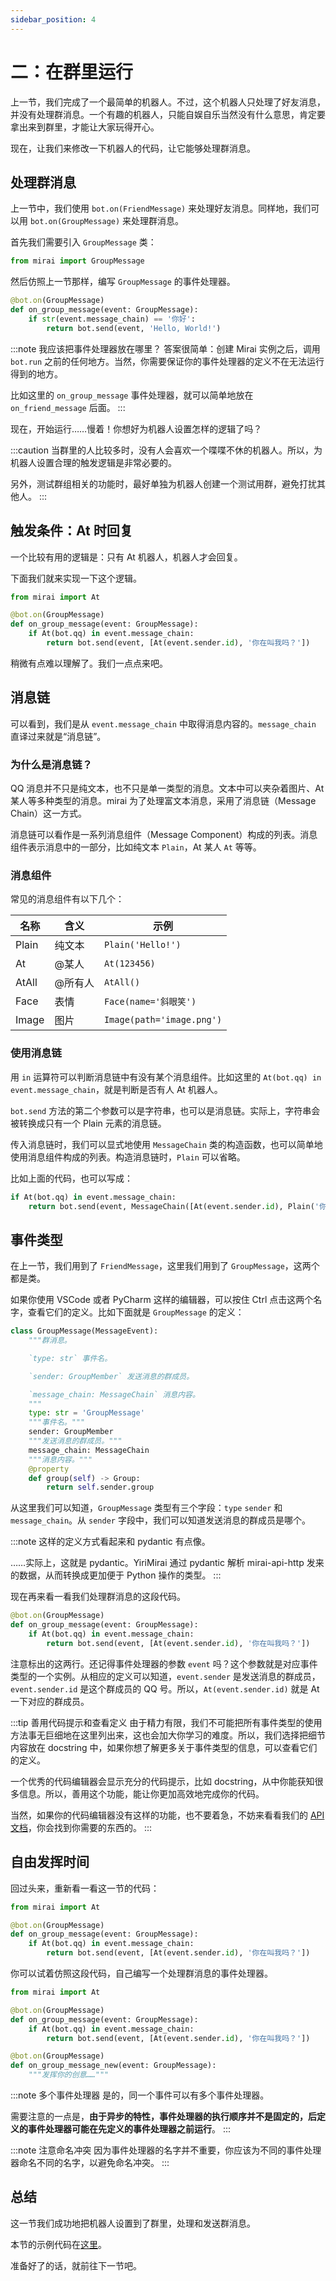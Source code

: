 ```yaml
---
sidebar_position: 4
---
```


# 二：在群里运行

上一节，我们完成了一个最简单的机器人。不过，这个机器人只处理了好友消息，并没有处理群消息。一个有趣的机器人，只能自娱自乐当然没有什么意思，肯定要拿出来到群里，才能让大家玩得开心。

现在，让我们来修改一下机器人的代码，让它能够处理群消息。

## 处理群消息

上一节中，我们使用 `bot.on(FriendMessage)` 来处理好友消息。同样地，我们可以用 `bot.on(GroupMessage)` 来处理群消息。

首先我们需要引入 `GroupMessage` 类：

```python
from mirai import GroupMessage
```

然后仿照上一节那样，编写 `GroupMessage` 的事件处理器。

```python
@bot.on(GroupMessage)
def on_group_message(event: GroupMessage):
    if str(event.message_chain) == '你好':
        return bot.send(event, 'Hello, World!')
```

:::note 我应该把事件处理器放在哪里？
答案很简单：创建 Mirai 实例之后，调用 `bot.run` 之前的任何地方。当然，你需要保证你的事件处理器的定义不在无法运行得到的地方。

比如这里的 `on_group_message` 事件处理器，就可以简单地放在 `on_friend_message` 后面。
:::

现在，开始运行……慢着！你想好为机器人设置怎样的逻辑了吗？

:::caution
当群里的人比较多时，没有人会喜欢一个喋喋不休的机器人。所以，为机器人设置合理的触发逻辑是非常必要的。

另外，测试群组相关的功能时，最好单独为机器人创建一个测试用群，避免打扰其他人。
:::

## 触发条件：At 时回复

一个比较有用的逻辑是：只有 At 机器人，机器人才会回复。

下面我们就来实现一下这个逻辑。

```python
from mirai import At

@bot.on(GroupMessage)
def on_group_message(event: GroupMessage):
    if At(bot.qq) in event.message_chain:
        return bot.send(event, [At(event.sender.id), '你在叫我吗？'])
```

稍微有点难以理解了。我们一点点来吧。

## 消息链

可以看到，我们是从 `event.message_chain` 中取得消息内容的。`message_chain` 直译过来就是“消息链”。

### 为什么是消息链？

QQ 消息并不只是纯文本，也不只是单一类型的消息。文本中可以夹杂着图片、At 某人等多种类型的消息。mirai 为了处理富文本消息，采用了消息链（Message Chain）这一方式。

消息链可以看作是一系列消息组件（Message Component）构成的列表。消息组件表示消息中的一部分，比如纯文本 `Plain`，At 某人 `At` 等等。

### 消息组件

常见的消息组件有以下几个：

| 名称  | 含义    | 示例                      |
| ----- | ------- | ------------------------- |
| Plain | 纯文本  | `Plain('Hello!')`         |
| At    | @某人   | `At(123456)`              |
| AtAll | @所有人 | `AtAll()`                 |
| Face  | 表情    | `Face(name='斜眼笑')`     |
| Image | 图片    | `Image(path='image.png')` |

### 使用消息链

用 `in` 运算符可以判断消息链中有没有某个消息组件。比如这里的 `At(bot.qq) in event.message_chain`，就是判断是否有人 At 机器人。

`bot.send` 方法的第二个参数可以是字符串，也可以是消息链。实际上，字符串会被转换成只有一个 Plain 元素的消息链。

传入消息链时，我们可以显式地使用 `MessageChain` 类的构造函数，也可以简单地使用消息组件构成的列表。构造消息链时，`Plain` 可以省略。

比如上面的代码，也可以写成：

```python
if At(bot.qq) in event.message_chain:
    return bot.send(event, MessageChain([At(event.sender.id), Plain('你在叫我吗？')]))
```

## 事件类型

在上一节，我们用到了 `FriendMessage`，这里我们用到了 `GroupMessage`，这两个都是类。

如果你使用 VSCode 或者 PyCharm 这样的编辑器，可以按住 Ctrl 点击这两个名字，查看它们的定义。比如下面就是 `GroupMessage` 的定义：

```python
class GroupMessage(MessageEvent):
    """群消息。

    `type: str` 事件名。

    `sender: GroupMember` 发送消息的群成员。

    `message_chain: MessageChain` 消息内容。
    """
    type: str = 'GroupMessage'
    """事件名。"""
    sender: GroupMember
    """发送消息的群成员。"""
    message_chain: MessageChain
    """消息内容。"""
    @property
    def group(self) -> Group:
        return self.sender.group
```

从这里我们可以知道，`GroupMessage` 类型有三个字段：`type` `sender` 和 `message_chain`。从 `sender` 字段中，我们可以知道发送消息的群成员是哪个。

:::note
这样的定义方式看起来和 pydantic 有点像。

……实际上，这就是 pydantic。YiriMirai 通过 pydantic 解析 mirai-api-http 发来的数据，从而转换成更加便于 Python 操作的类型。
:::

现在再来看一看我们处理群消息的这段代码。

```python {2,4}
@bot.on(GroupMessage)
def on_group_message(event: GroupMessage):
    if At(bot.qq) in event.message_chain:
        return bot.send(event, [At(event.sender.id), '你在叫我吗？'])
```

注意标出的这两行。还记得事件处理器的参数 `event` 吗？这个参数就是对应事件类型的一个实例。从相应的定义可以知道，`event.sender` 是发送消息的群成员，`event.sender.id` 是这个群成员的 QQ 号。所以，`At(event.sender.id)` 就是 At 一下对应的群成员。

:::tip 善用代码提示和查看定义
由于精力有限，我们不可能把所有事件类型的使用方法事无巨细地在这里列出来，这也会加大你学习的难度。所以，我们选择把细节内容放在 docstring 中，如果你想了解更多关于事件类型的信息，可以查看它们的定义。

一个优秀的代码编辑器会显示充分的代码提示，比如 docstring，从中你能获知很多信息。所以，善用这个功能，能让你更加高效地完成你的代码。

当然，如果你的代码编辑器没有这样的功能，也不要着急，不妨来看看我们的 [API 文档](https://yiri-mirai-api.vercel.app/)，你会找到你需要的东西的。
:::

## 自由发挥时间

回过头来，重新看一看这一节的代码：

```python
from mirai import At

@bot.on(GroupMessage)
def on_group_message(event: GroupMessage):
    if At(bot.qq) in event.message_chain:
        return bot.send(event, [At(event.sender.id), '你在叫我吗？'])
```

你可以试着仿照这段代码，自己编写一个处理群消息的事件处理器。

```python
from mirai import At

@bot.on(GroupMessage)
def on_group_message(event: GroupMessage):
    if At(bot.qq) in event.message_chain:
        return bot.send(event, [At(event.sender.id), '你在叫我吗？'])

@bot.on(GroupMessage)
def on_group_message_new(event: GroupMessage):
    """发挥你的创意……"""
```

:::note 多个事件处理器
是的，同一个事件可以有多个事件处理器。

需要注意的一点是，**由于异步的特性，事件处理器的执行顺序并不是固定的，后定义的事件处理器可能在先定义的事件处理器之前运行**。
:::

:::note 注意命名冲突
因为事件处理器的名字并不重要，你应该为不同的事件处理器命名不同的名字，以避免命名冲突。
:::

## 总结

这一节我们成功地把机器人设置到了群里，处理和发送群消息。

本节的示例代码在[这里](/examples/02.md)。

准备好了的话，就前往下一节吧。
